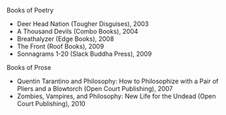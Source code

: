 Books of Poetry
- Deer Head Nation (Tougher Disguises), 2003
- A Thousand Devils (Combo Books), 2004
- Breathalyzer (Edge Books), 2008
- The Front (Roof Books), 2009
- Sonnagrams 1-20 (Slack Buddha Press), 2009

Books of Prose
- Quentin Tarantino and Philosophy: How to Philosophize with a Pair of Pliers and a Blowtorch (Open Court Publishing), 2007
- Zombies, Vampires, and Philosophy: New Life for the Undead (Open Court Publishing), 2010